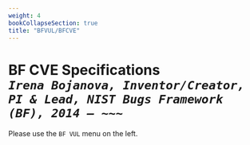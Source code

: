 ```yaml
---
weight: 4
bookCollapseSection: true
title: "BFVUL/BFCVE"
---
```


<!-- Google tag (gtag.js) -->
<script async src="https://www.googletagmanager.com/gtag/js?id=G-PJ364XPP9F"></script>
<script>
  window.dataLayer = window.dataLayer || [];
  function gtag(){dataLayer.push(arguments);}
  gtag('js', new Date());

  gtag('config', 'G-PJ364XPP9F');
</script>

# BF CVE Specifications  <br/> _`Irena Bojanova, Inventor/Creator, PI & Lead, NIST Bugs Framework (BF), 2014 – ~~~`_

Please use the `BF VUL` menu on the left.